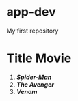 # app-dev
My first repository
# Title Movie
1. ***Spider-Man***
2. ***The Avenger***
3. ***Venom***
